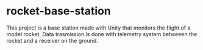 # rocket-base-station

This project is a base station made with Unity that monitors the flight of a model rocket. Data trasmission is done with telemetry system betweeen the rocket and a receiver on the ground.
